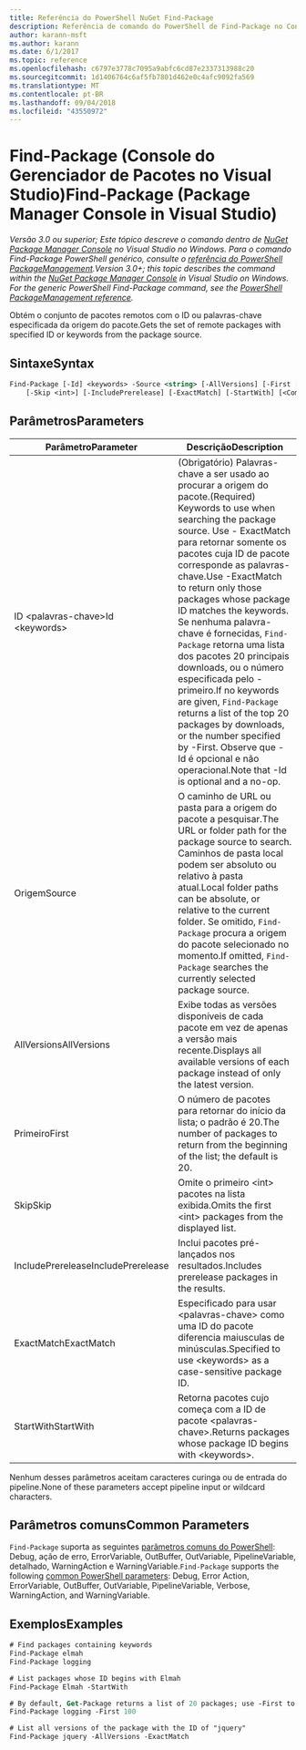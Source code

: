 ```yaml
---
title: Referência do PowerShell NuGet Find-Package
description: Referência de comando do PowerShell de Find-Package no Console do Gerenciador de pacotes NuGet no Visual Studio.
author: karann-msft
ms.author: karann
ms.date: 6/1/2017
ms.topic: reference
ms.openlocfilehash: c6797e3778c7095a9abfc6cd87e2337313988c20
ms.sourcegitcommit: 1d1406764c6af5fb7801d462e0c4afc9092fa569
ms.translationtype: MT
ms.contentlocale: pt-BR
ms.lasthandoff: 09/04/2018
ms.locfileid: "43550972"
---
```

# <a name="find-package-package-manager-console-in-visual-studio"></a><span data-ttu-id="e3ca7-103">Find-Package (Console do Gerenciador de Pacotes no Visual Studio)</span><span class="sxs-lookup"><span data-stu-id="e3ca7-103">Find-Package (Package Manager Console in Visual Studio)</span></span>

<span data-ttu-id="e3ca7-104">*Versão 3.0 ou superior; Este tópico descreve o comando dentro de [NuGet Package Manager Console](package-manager-console.md) no Visual Studio no Windows. Para o comando Find-Package PowerShell genérico, consulte o [referência do PowerShell PackageManagement](/powershell/module/packagemanagement/?view=powershell-6).*</span><span class="sxs-lookup"><span data-stu-id="e3ca7-104">*Version 3.0+; this topic describes the command within the [NuGet Package Manager Console](package-manager-console.md) in Visual Studio on Windows. For the generic PowerShell Find-Package command, see the [PowerShell PackageManagement reference](/powershell/module/packagemanagement/?view=powershell-6).*</span></span>

<span data-ttu-id="e3ca7-105">Obtém o conjunto de pacotes remotos com o ID ou palavras-chave especificada da origem do pacote.</span><span class="sxs-lookup"><span data-stu-id="e3ca7-105">Gets the set of remote packages with specified ID or keywords from the package source.</span></span>

## <a name="syntax"></a><span data-ttu-id="e3ca7-106">Sintaxe</span><span class="sxs-lookup"><span data-stu-id="e3ca7-106">Syntax</span></span>

```ps
Find-Package [-Id] <keywords> -Source <string> [-AllVersions] [-First [<int>]]
    [-Skip <int>] [-IncludePrerelease] [-ExactMatch] [-StartWith] [<CommonParameters>]
```

## <a name="parameters"></a><span data-ttu-id="e3ca7-107">Parâmetros</span><span class="sxs-lookup"><span data-stu-id="e3ca7-107">Parameters</span></span>

| <span data-ttu-id="e3ca7-108">Parâmetro</span><span class="sxs-lookup"><span data-stu-id="e3ca7-108">Parameter</span></span> | <span data-ttu-id="e3ca7-109">Descrição</span><span class="sxs-lookup"><span data-stu-id="e3ca7-109">Description</span></span> |
| --- | --- |
| <span data-ttu-id="e3ca7-110">ID &lt;palavras-chave&gt;</span><span class="sxs-lookup"><span data-stu-id="e3ca7-110">Id &lt;keywords&gt;</span></span> | <span data-ttu-id="e3ca7-111">(Obrigatório) Palavras-chave a ser usado ao procurar a origem do pacote.</span><span class="sxs-lookup"><span data-stu-id="e3ca7-111">(Required) Keywords to use when searching the package source.</span></span> <span data-ttu-id="e3ca7-112">Use - ExactMatch para retornar somente os pacotes cuja ID de pacote corresponde as palavras-chave.</span><span class="sxs-lookup"><span data-stu-id="e3ca7-112">Use -ExactMatch to return only those packages whose package ID matches the keywords.</span></span> <span data-ttu-id="e3ca7-113">Se nenhuma palavra-chave é fornecidas, `Find-Package` retorna uma lista dos pacotes 20 principais downloads, ou o número especificada pelo - primeiro.</span><span class="sxs-lookup"><span data-stu-id="e3ca7-113">If no keywords are given, `Find-Package` returns a list of the top 20 packages by downloads, or the number specified by -First.</span></span> <span data-ttu-id="e3ca7-114">Observe que - Id é opcional e não operacional.</span><span class="sxs-lookup"><span data-stu-id="e3ca7-114">Note that -Id is optional and a no-op.</span></span> |
| <span data-ttu-id="e3ca7-115">Origem</span><span class="sxs-lookup"><span data-stu-id="e3ca7-115">Source</span></span> | <span data-ttu-id="e3ca7-116">O caminho de URL ou pasta para a origem do pacote a pesquisar.</span><span class="sxs-lookup"><span data-stu-id="e3ca7-116">The URL or folder path for the package source to search.</span></span> <span data-ttu-id="e3ca7-117">Caminhos de pasta local podem ser absoluto ou relativo à pasta atual.</span><span class="sxs-lookup"><span data-stu-id="e3ca7-117">Local folder paths can be absolute, or relative to the current folder.</span></span> <span data-ttu-id="e3ca7-118">Se omitido, `Find-Package` procura a origem do pacote selecionado no momento.</span><span class="sxs-lookup"><span data-stu-id="e3ca7-118">If omitted, `Find-Package` searches the currently selected package source.</span></span> |
| <span data-ttu-id="e3ca7-119">AllVersions</span><span class="sxs-lookup"><span data-stu-id="e3ca7-119">AllVersions</span></span> | <span data-ttu-id="e3ca7-120">Exibe todas as versões disponíveis de cada pacote em vez de apenas a versão mais recente.</span><span class="sxs-lookup"><span data-stu-id="e3ca7-120">Displays all available versions of each package instead of only the latest version.</span></span> |
| <span data-ttu-id="e3ca7-121">Primeiro</span><span class="sxs-lookup"><span data-stu-id="e3ca7-121">First</span></span> | <span data-ttu-id="e3ca7-122">O número de pacotes para retornar do início da lista; o padrão é 20.</span><span class="sxs-lookup"><span data-stu-id="e3ca7-122">The number of packages to return from the beginning of the list; the default is 20.</span></span> |
| <span data-ttu-id="e3ca7-123">Skip</span><span class="sxs-lookup"><span data-stu-id="e3ca7-123">Skip</span></span> | <span data-ttu-id="e3ca7-124">Omite o primeiro &lt;int&gt; pacotes na lista exibida.</span><span class="sxs-lookup"><span data-stu-id="e3ca7-124">Omits the first &lt;int&gt; packages from the displayed list.</span></span>  |
| <span data-ttu-id="e3ca7-125">IncludePrerelease</span><span class="sxs-lookup"><span data-stu-id="e3ca7-125">IncludePrerelease</span></span> | <span data-ttu-id="e3ca7-126">Inclui pacotes pré-lançados nos resultados.</span><span class="sxs-lookup"><span data-stu-id="e3ca7-126">Includes prerelease packages in the results.</span></span> |
| <span data-ttu-id="e3ca7-127">ExactMatch</span><span class="sxs-lookup"><span data-stu-id="e3ca7-127">ExactMatch</span></span> | <span data-ttu-id="e3ca7-128">Especificado para usar &lt;palavras-chave&gt; como uma ID do pacote diferencia maiusculas de minúsculas.</span><span class="sxs-lookup"><span data-stu-id="e3ca7-128">Specified to use &lt;keywords&gt; as a case-sensitive package ID.</span></span> |
| <span data-ttu-id="e3ca7-129">StartWith</span><span class="sxs-lookup"><span data-stu-id="e3ca7-129">StartWith</span></span> | <span data-ttu-id="e3ca7-130">Retorna pacotes cujo começa com a ID de pacote &lt;palavras-chave&gt;.</span><span class="sxs-lookup"><span data-stu-id="e3ca7-130">Returns packages whose package ID begins with &lt;keywords&gt;.</span></span> |

<span data-ttu-id="e3ca7-131">Nenhum desses parâmetros aceitam caracteres curinga ou de entrada do pipeline.</span><span class="sxs-lookup"><span data-stu-id="e3ca7-131">None of these parameters accept pipeline input or wildcard characters.</span></span>

## <a name="common-parameters"></a><span data-ttu-id="e3ca7-132">Parâmetros comuns</span><span class="sxs-lookup"><span data-stu-id="e3ca7-132">Common Parameters</span></span>

<span data-ttu-id="e3ca7-133">`Find-Package` suporta as seguintes [parâmetros comuns do PowerShell](http://go.microsoft.com/fwlink/?LinkID=113216): Debug, ação de erro, ErrorVariable, OutBuffer, OutVariable, PipelineVariable, detalhado, WarningAction e WarningVariable.</span><span class="sxs-lookup"><span data-stu-id="e3ca7-133">`Find-Package` supports the following [common PowerShell parameters](http://go.microsoft.com/fwlink/?LinkID=113216): Debug, Error Action, ErrorVariable, OutBuffer, OutVariable, PipelineVariable, Verbose, WarningAction, and WarningVariable.</span></span>

## <a name="examples"></a><span data-ttu-id="e3ca7-134">Exemplos</span><span class="sxs-lookup"><span data-stu-id="e3ca7-134">Examples</span></span>

```ps
# Find packages containing keywords
Find-Package elmah
Find-Package logging

# List packages whose ID begins with Elmah
Find-Package Elmah -StartWith

# By default, Get-Package returns a list of 20 packages; use -First to show more
Find-Package logging -First 100

# List all versions of the package with the ID of "jquery"
Find-Package jquery -AllVersions -ExactMatch
```
